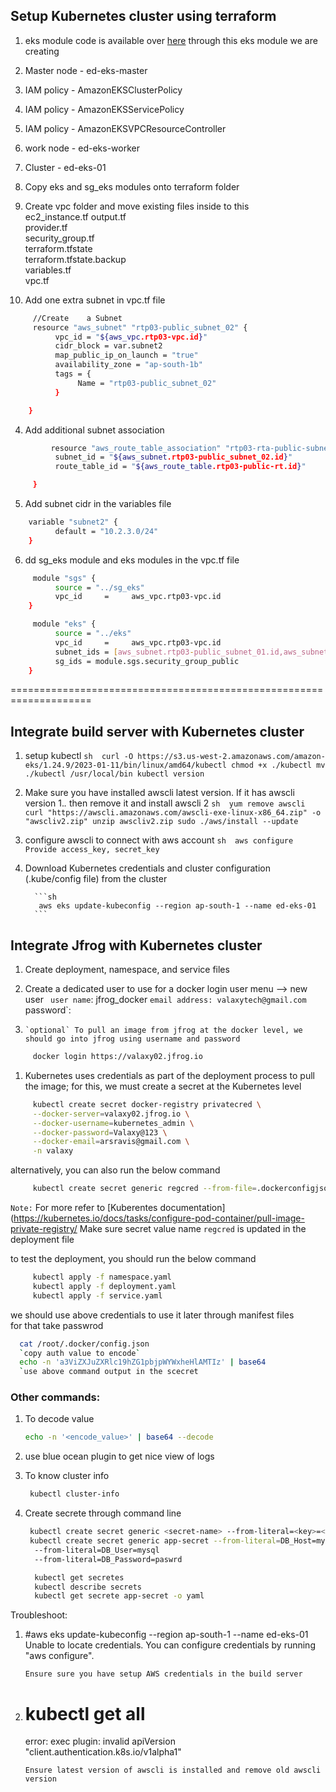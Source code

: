 ## Setup Kubernetes cluster using terraform 
1. eks module code is available over [here]()
through this eks module we are creating  
1. Master node - ed-eks-master  
2. IAM policy - AmazonEKSClusterPolicy  
3. IAM policy - AmazonEKSServicePolicy  
4. IAM policy - AmazonEKSVPCResourceController  
5. work node - ed-eks-worker  
6. Cluster - ed-eks-01  

1. Copy eks and sg_eks modules onto terraform folder  
2. Create vpc folder and move existing files inside to this  
ec2_instance.tf 
output.tf  
provider.tf  
security_group.tf  
terraform.tfstate  
terraform.tfstate.backup  
variables.tf  
vpc.tf

3. Add one extra subnet in vpc.tf file

```sh
     //Create    a Subnet
     resource "aws_subnet" "rtp03-public_subnet_02" {
          vpc_id = "${aws_vpc.rtp03-vpc.id}"
          cidr_block = var.subnet2
          map_public_ip_on_launch = "true"
          availability_zone = "ap-south-1b"
          tags = {
               Name = "rtp03-public_subnet_02"
          }

    }
``` 

4. Add additional subnet association 

```sh 
         resource "aws_route_table_association" "rtp03-rta-public-subnet-2" {
          subnet_id = "${aws_subnet.rtp03-public_subnet_02.id}"
          route_table_id = "${aws_route_table.rtp03-public-rt.id}"

     }

```

5. Add subnet cidr in the variables file 
```sh 
    variable "subnet2" {
          default = "10.2.3.0/24"
    }
``` 

6. dd sg_eks module and eks modules in the vpc.tf file 
```sh 
     module "sgs" {
          source = "../sg_eks"
          vpc_id     =     aws_vpc.rtp03-vpc.id
    }

     module "eks" {
          source = "../eks"
          vpc_id     =     aws_vpc.rtp03-vpc.id
          subnet_ids = [aws_subnet.rtp03-public_subnet_01.id,aws_subnet.rtp03-public_subnet_02.id]
          sg_ids = module.sgs.security_group_public
    }
```

====================================================================

## Integrate build server with Kubernetes cluster 

1. setup kubectl 
         ```sh 
         curl -O https://s3.us-west-2.amazonaws.com/amazon-eks/1.24.9/2023-01-11/bin/linux/amd64/kubectl
         chmod +x ./kubectl
         mv ./kubectl /usr/local/bin
         kubectl version
         ``` 

1. Make sure you have installed awscli latest version. If it has awscli version 1.*.* then remove it and install awscli 2
         ```sh 
         yum remove awscli 
         curl "https://awscli.amazonaws.com/awscli-exe-linux-x86_64.zip" -o "awscliv2.zip"
         unzip awscliv2.zip
         sudo ./aws/install --update
         ```

1. configure awscli to connect with aws account
         ```sh 
         aws configure
         Provide access_key, secret_key
         ```

1. Download Kubernetes credentials and cluster configuration (.kube/config file) from the cluster

         ```sh 
          aws eks update-kubeconfig --region ap-south-1 --name ed-eks-01
         ```

## Integrate Jfrog with Kubernetes cluster

1. Create deployment, namespace, and service files 
1. Create a dedicated user to use for a docker login 
         user menu --> new user
     ` user name`: jfrog_docker
         `email address: valaxytech@gmail.com
         `password`: <passwrod>

1.     `optional` To pull an image from jfrog at the docker level, we should go into jfrog using username and password 
```sh 
     docker login https://valaxy02.jfrog.io

``` 
1. Kubernetes uses credentials as part of the deployment process to pull the image; for this, we must create a secret at the Kubernetes level 
```sh 
     kubectl create secret docker-registry privatecred \
     --docker-server=valaxy02.jfrog.io \
     --docker-username=kubernetes_admin \
     --docker-password=Valaxy@123 \
     --docker-email=arsravis@gmail.com \
     -n valaxy
``` 


alternatively, you can also run the below command 
```sh 
     kubectl create secret generic regcred --from-file=.dockerconfigjson=/root/.docker/config.json --type=kubernetes.io/dockerconfigjson
```
`Note:` For more refer to [Kuberentes documentation](https://kubernetes.io/docs/tasks/configure-pod-container/pull-image-private-registry/
Make sure secret value name `regcred` is updated in the deployment file

to test the deployment, you should run the below command 
```sh 
     kubectl apply -f namespace.yaml
     kubectl apply -f deployment.yaml
     kubectl apply -f service.yaml
``` 


we should use above credentials to use it later through manifest files  
for that take passwrod 
```sh 
  cat /root/.docker/config.json 
  `copy auth value to encode`
  echo -n 'a3ViZXJuZXRlc19hZG1pbjpWYWxheHlAMTIz' | base64
  `use above command output in the scecret
```

### Other commands:
1. To decode value 
   ```sh
   echo -n '<encode_value>' | base64 --decode
   ```
1. use blue ocean plugin to get nice view of logs


1. To know cluster info 
   ```sh 
    kubectl cluster-info
   ```

1. Create secrete through command line 
   ```sh 
    kubectl create secret generic <secret-name> --from-literal=<key>=<value>
    kubectl create secret generic app-secret --from-literal=DB_Host=mysql
     --from-literal=DB_User=mysql
     --from-literal=DB_Password=paswrd

     kubectl get secretes
     kubectl describe secrets
     kubectl get secrete app-secret -o yaml
   ```
Troubleshoot: 
1. #aws eks update-kubeconfig --region ap-south-1 --name ed-eks-01
   Unable to locate credentials. You can configure credentials by running "aws configure".

   `Ensure sure you have setup AWS credentials in the build server`

2. # kubectl get all
   error: exec plugin: invalid apiVersion "client.authentication.k8s.io/v1alpha1"

   `Ensure latest version of awscli is installed and remove old awscli version`
